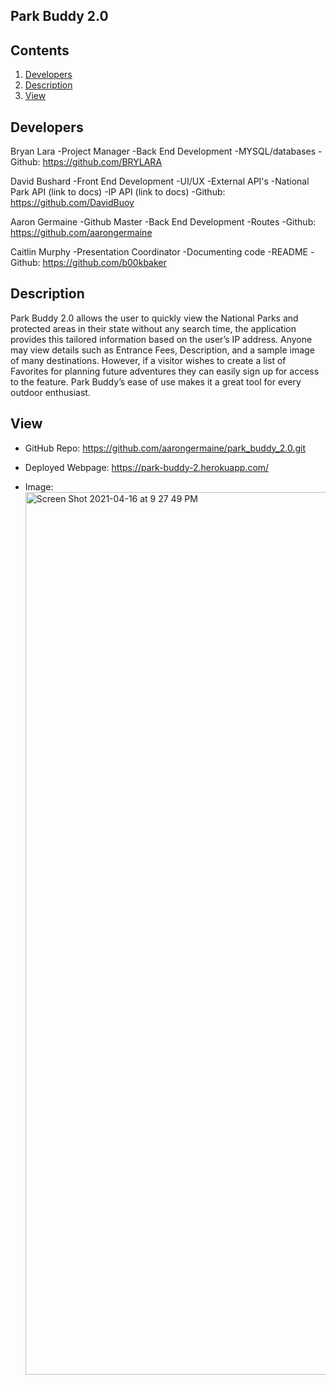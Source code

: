 ## Park Buddy 2.0

  ## Contents
 1. [Developers](#Developers)
 2. [Description](#Description)
 3. [View](#View)


  ## Developers
 
Bryan Lara
     -Project Manager
     -Back End Development
     -MYSQL/databases
     -Github: https://github.com/BRYLARA

David Bushard
     -Front End Development
     -UI/UX
     -External API's
       -National Park API (link to docs)
       -IP API (link to docs)
     -Github: https://github.com/DavidBuoy

Aaron Germaine
     -Github Master
     -Back End Development
     -Routes
     -Github: https://github.com/aarongermaine

Caitlin Murphy
     -Presentation Coordinator
     -Documenting code 
     -README
     -Github: https://github.com/b00kbaker
    
  
  ## Description 
  
   Park Buddy 2.0 allows the user to quickly view the National Parks and protected areas in their state without any search time, the application provides this tailored information based on the user’s IP address. Anyone may view details such as Entrance Fees, Description, and a sample image of many destinations. However, if a visitor wishes to create a list of Favorites for planning future adventures they can easily sign up for access to the feature. Park Buddy’s ease of use makes it a great tool for every outdoor enthusiast.
    

  ## View
  * GitHub Repo: https://github.com/aarongermaine/park_buddy_2.0.git

  * Deployed Webpage: https://park-buddy-2.herokuapp.com/

  * Image: <img width="1412" alt="Screen Shot 2021-04-16 at 9 27 49 PM" src="https://user-images.githubusercontent.com/72171646/115100557-a0b28a00-9efa-11eb-90d6-f45ecc83c784.png">
  
  
 
